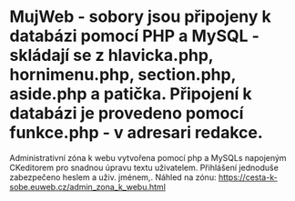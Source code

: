 # MujWeb - sobory jsou připojeny k databázi pomocí PHP a MySQL - skládají se z hlavicka.php, hornimenu.php, section.php, aside.php a patička. Připojení k databázi je provedeno pomocí funkce.php - v adresari redakce.
Administrativní zóna k webu vytvořena pomocí php a MySQLs napojeným CKeditorem pro snadnou úpravu textu uživatelem. Přihlášení jednoduše zabezpečeno heslem a uživ. jménem,. Náhled na zónu:
https://cesta-k-sobe.euweb.cz/admin_zona_k_webu.html
